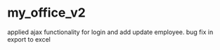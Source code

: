# my_office_v2
applied ajax functionality for login and add update employee. bug fix in export to excel
